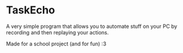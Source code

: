 
# TaskEcho

A very simple program that allows you to automate stuff on your PC by recording and then replaying your actions.



Made for a school project (and for fun) :3
